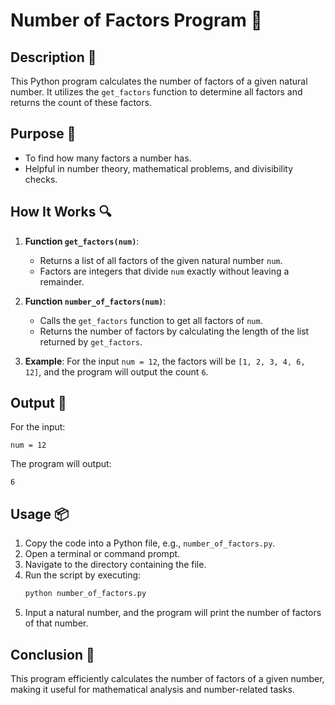 # Number of Factors Program 🔢

## Description 📝

This Python program calculates the number of factors of a given natural number.
It utilizes the `get_factors` function to determine all factors and returns the count of these factors.

## Purpose 🎯

-   To find how many factors a number has.
-   Helpful in number theory, mathematical problems, and divisibility checks.

## How It Works 🔍

1. **Function `get_factors(num)`**:

    - Returns a list of all factors of the given natural number `num`.
    - Factors are integers that divide `num` exactly without leaving a remainder.

2. **Function `number_of_factors(num)`**:

    - Calls the `get_factors` function to get all factors of `num`.
    - Returns the number of factors by calculating the length of the list returned by `get_factors`.

3. **Example**:
   For the input `num = 12`, the factors will be `[1, 2, 3, 4, 6, 12]`, and the program will output the count `6`.

## Output 📜

For the input:

```
num = 12
```

The program will output:

```
6
```

## Usage 📦

1. Copy the code into a Python file, e.g., `number_of_factors.py`.
2. Open a terminal or command prompt.
3. Navigate to the directory containing the file.
4. Run the script by executing:
    ```bash
    python number_of_factors.py
    ```
5. Input a natural number, and the program will print the number of factors of that number.

## Conclusion 🚀

This program efficiently calculates the number of factors of a given number, making it useful for mathematical analysis and number-related tasks.
